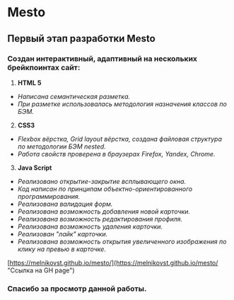 # Mesto
## Первый этап разработки Mesto
### Создан интерактивный, адаптивный на нескольких брейкпоинтах сайт:
1. **HTML 5** 
 * _Написана семантическая разметка._ 
 * _При разметке использовалась методология назначения классов по БЭМ._
2. **CSS3**
 * _Flexbox вёрстка, Grid layout вёрстка, создана файловая структура по методологии БЭМ nested._
 * _Работа свойств проверена в браузерах Firefox, Yandex, Chrome._
3. **Java Script**
 * _Реализовано открытие-закрытие всплывающего окна._
 * _Код написан по принципам объектно-ориентированного программирования._
 * _Реализована валидация форм._
 * _Реализована возможность добавления новой карточки._
 * _Реализована возможность редактирования профиля._
 * _Реализована возможность удаления карточки._
 * _Реализован "лайк" карточки._
 * _Реализована возможность открытия увеличенного изображения по клику на превью в карточке._
 
 [https://melnikovst.github.io/mesto/](https://melnikovst.github.io/mesto/ "Ссылка на GH page")
### Спасибо за просмотр данной работы.
